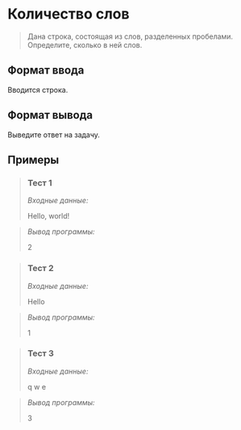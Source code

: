 # Количество слов

>Дана строка, состоящая из слов, разделенных пробелами. Определите, сколько в ней слов.

## Формат ввода

 Вводится строка.

## Формат вывода

 Выведите ответ на задачу.

 ## Примеры
>
>### **Тест 1**
>
>*Входные данные:*
>
>
> Hello, world!

>*Вывод программы:*
>
> 2



>### Тест 2
>
>*Входные данные:*
>
>Hello


>*Вывод программы:*
>
> 1




>### Тест 3
>
>*Входные данные:*
>
>q w e

>*Вывод программы:*
> 
> 3
